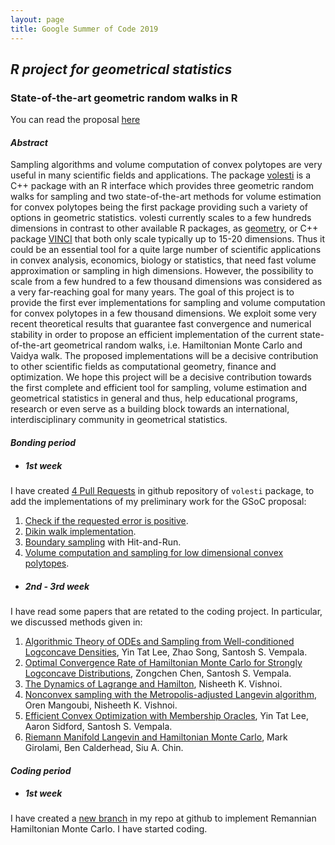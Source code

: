 ```yaml
---
layout: page
title: Google Summer of Code 2019
---
```


## <span style="text-align:center;">*R project for geometrical statistics*
### <span style="text-align:center;">State-of-the-art geometric random walks in R

You can read the proposal [here](https://drive.google.com/file/d/1xNH1OpCIiGwvumC4i_lglL6nXVz7r1Sy/view)

#### *Abstract*

Sampling algorithms and volume computation of convex polytopes are very useful in many scientific fields and applications. The package [volesti](https://github.com/GeomScale/volume_approximation) is a C++ package with an R interface which provides three geometric random walks for sampling and two state-of-the-art methods for volume estimation for convex polytopes being the first package providing such a variety of options in geometric statistics. volesti currently scales to a few hundreds dimensions in contrast to other available R packages, as [geometry](https://cran.r-project.org/web/packages/geometry/index.html), or C++ package [VINCI](https://www.math.u-bordeaux.fr/~aenge/index.php?category=software&page=vinci) that both only scale typically up to 15-20 dimensions. Thus it could be an essential tool for a quite large number of scientific applications in convex analysis, economics, biology or statistics, that need fast volume approximation or sampling in high dimensions. However, the possibility to scale from a few hundred to a few thousand dimensions was considered as a very far-reaching goal for many years. The goal of this project is to provide the first ever implementations for sampling and volume computation for convex polytopes in a few thousand dimensions. We exploit some very recent theoretical results that guarantee fast convergence and numerical stability in order to propose an efficient implementation of the current state-of-the-art geometrical random walks, i.e. Hamiltonian Monte Carlo and Vaidya walk. The proposed implementations will be a decisive contribution to other scientific fields as computational geometry, finance and optimization. We hope this project will be a decisive contribution towards the first complete and efficient tool for sampling, volume estimation and geometrical statistics in general and thus, help educational programs, research or even serve as a building block towards an international, interdisciplinary community in geometrical statistics.

#### *Bonding period*

* ##### *1st week*  
I have created [4 Pull Requests](https://github.com/GeomScale/volume_approximation/pulls) in github repository of `volesti` package, to add the implementations of my preliminary work for the GSoC proposal:  
1. [Check if the requested error is positive](https://github.com/GeomScale/volume_approximation/pull/14).
2. [Dikin walk implementation](https://github.com/GeomScale/volume_approximation/pull/16).
3. [Boundary sampling](https://github.com/GeomScale/volume_approximation/pull/15) with Hit-and-Run.
4. [Volume computation and sampling for low dimensional convex polytopes](https://github.com/GeomScale/volume_approximation/pull/17).

* ##### *2nd - 3rd week*
I have read some papers that are retated to the coding project. In particular, we discussed methods given in:  
1. [Algorithmic Theory of ODEs and Sampling from Well-conditioned Logconcave Densities](https://arxiv.org/abs/1812.06243), Yin Tat Lee, Zhao Song, Santosh S. Vempala.  
2. [Optimal Convergence Rate of Hamiltonian Monte Carlo for Strongly Logconcave Distributions](https://arxiv.org/abs/1905.02313), Zongchen Chen, Santosh S. Vempala.  
3. [The Dynamics of Lagrange and Hamilton](https://nisheethvishnoi.files.wordpress.com/2018/09/lagrangehamiltonian.pdf), Nisheeth K. Vishnoi.  
4. [Nonconvex sampling with the Metropolis-adjusted Langevin algorithm](https://arxiv.org/abs/1902.08452), Oren Mangoubi, Nisheeth K. Vishnoi.  
5. [Efficient Convex Optimization with Membership Oracles](https://arxiv.org/abs/1706.07357), Yin Tat Lee, Aaron Sidford, Santosh S. Vempala.  
6. [Riemann Manifold Langevin and Hamiltonian Monte Carlo](https://pdfs.semanticscholar.org/16c5/06c5bb253f7528ddcc80c72673fabf584f32.pdf), Mark Girolami, Ben Calderhead, Siu A. Chin.  
   
#### *Coding period*  

* ##### *1st week*  
I have created a [new branch](https://github.com/TolisChal/volume_approximation/tree/HMC_sampling) in my repo at github to implement Remannian Hamiltonian Monte Carlo. I have started coding.

